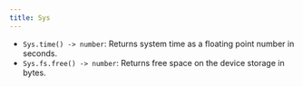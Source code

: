```yaml
---
title: Sys
---
```


- `Sys.time() -> number`: Returns system time as a floating point number in
  seconds.
- `Sys.fs.free() -> number`:  Returns free space on the device storage in bytes.
